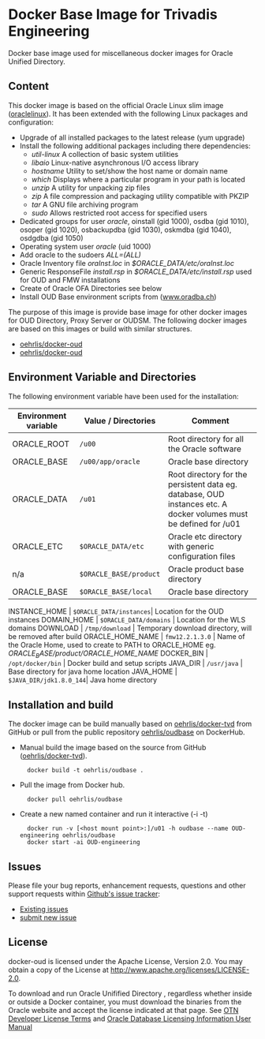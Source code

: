 # Docker Base Image for Trivadis Engineering
Docker base image used for miscellaneous docker images for Oracle Unified Directory.

## Content

This docker image is based on the official Oracle Linux slim image ([oraclelinux](https://hub.docker.com/r/_/oraclelinux/)). It has been extended with the following Linux packages and configuration:

* Upgrade of all installed packages to the latest release (yum upgrade)
* Install the following additional packages including there dependencies:
    * *util-linux* A collection of basic system utilities
    * *libaio* Linux-native asynchronous I/O access library
    * *hostname* Utility to set/show the host name or domain name
    * *which* Displays where a particular program in your path is located
    * *unzip* A utility for unpacking zip files
    * *zip* A file compression and packaging utility compatible with PKZIP
    * *tar* A GNU file archiving program
    * *sudo* Allows restricted root access for specified users
* Dedicated groups for user *oracle*, oinstall (gid 1000), osdba (gid 1010), osoper (gid 1020), osbackupdba (gid 1030), oskmdba (gid 1040), osdgdba (gid 1050)
* Operating system user *oracle* (uid 1000)
* Add oracle to the sudoers *ALL=(ALL)*
* Oracle Inventory file *oraInst.loc* in *$ORACLE_DATA/etc/oraInst.loc*
* Generic ResponseFile *install.rsp* in *$ORACLE_DATA/etc/install.rsp* used for OUD and FMW installations
* Create of Oracle OFA Directories see below
* Install OUD Base environment scripts from (www.oradba.ch) 

The purpose of this image is provide base image for other docker images for OUD Directory, Proxy Server or OUDSM. The following docker images are based on this images or build with similar structures.

   * [oehrlis/docker-oud](https://github.com/oehrlis/docker-oud)
   * [oehrlis/docker-oud](https://github.com/oehrlis/docker-oudsm)

## Environment Variable and Directories

The following environment variable have been used for the installation:

Environment variable | Value / Directories         | Comment
-------------------- | --------------------------- | ---------------
ORACLE_ROOT          | ```/u00```                  | Root directory for all the Oracle software
ORACLE_BASE          | ```/u00/app/oracle```       | Oracle base directory
ORACLE_DATA          | ```/u01```                  | Root directory for the persistent data eg. database, OUD instances etc. A docker volumes must be defined for /u01
ORACLE_ETC           | ```$ORACLE_DATA/etc```      | Oracle etc directory with generic configuration files
n/a                  | ```$ORACLE_BASE/product```  | Oracle product base directory
ORACLE_BASE          | ```$ORACLE_BASE/local```    | Oracle base directory

INSTANCE_HOME        | ```$ORACLE_DATA/instances```| Location for the OUD instances
DOMAIN_HOME          | ```$ORACLE_DATA/domains```  | Location for the WLS domains
DOWNLOAD             | ```/tmp/download```         | Temporary download directory, will be removed after build
ORACLE_HOME_NAME     | ```fmw12.2.1.3.0```         | Name of the Oracle Home, used to create to PATH to ORACLE_HOME eg. *$ORACLE_BASE/product/$ORACLE_HOME_NAME*
DOCKER_BIN           | ```/opt/docker/bin```       | Docker build and setup scripts
JAVA_DIR             | ```/usr/java```             | Base directory for java home location
JAVA_HOME            | ```$JAVA_DIR/jdk1.8.0_144```| Java home directory

## Installation and build
The docker image can be build manually based on [oehrlis/docker-tvd](https://github.com/oehrlis/docker-oudbase) from GitHub or pull from the public repository [oehrlis/oudbase](https://hub.docker.com/r/oehrlis/oudbase/) on DockerHub.

* Manual build the image based on the source from GitHub ([oehrlis/docker-tvd](https://github.com/oehrlis/docker-tvd)).

        docker build -t oehrlis/oudbase .

* Pull the image from Docker hub.

        docker pull oehrlis/oudbase

* Create a new named container and run it interactive (-i -t)

        docker run -v [<host mount point>:]/u01 -h oudbase --name OUD-engineering oehrlis/oudbase
        docker start -ai OUD-engineering

## Issues
Please file your bug reports, enhancement requests, questions and other support requests within [Github's issue tracker](https://help.github.com/articles/about-issues/):

* [Existing issues](https://github.com/oehrlis/docker-tvd/issues)
* [submit new issue](https://github.com/oehrlis/docker-tvd/issues/new)

## License
docker-oud is licensed under the Apache License, Version 2.0. You may obtain a copy of the License at <http://www.apache.org/licenses/LICENSE-2.0>.

To download and run Oracle Unifified Directory , regardless whether inside or outside a Docker container, you must download the binaries from the Oracle website and accept the license indicated at that page. See [OTN Developer License Terms](http://www.oracle.com/technetwork/licenses/standard-license-152015.html) and [Oracle Database Licensing Information User Manual](https://docs.oracle.com/database/122/DBLIC/Licensing-Information.htm#DBLIC-GUID-B6113390-9586-46D7-9008-DCC9EDA45AB4)
